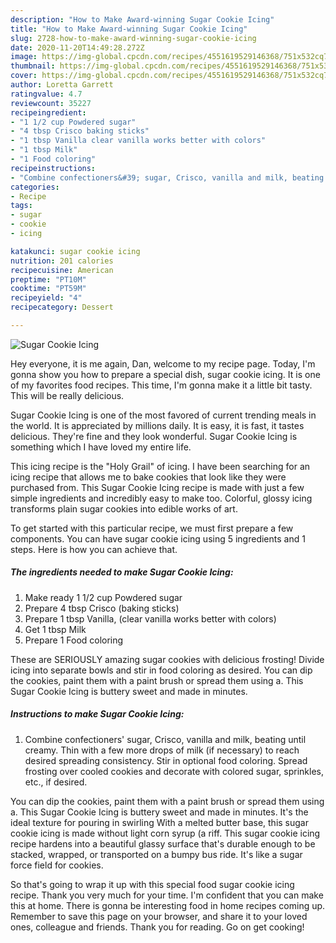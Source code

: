 ```yaml
---
description: "How to Make Award-winning Sugar Cookie Icing"
title: "How to Make Award-winning Sugar Cookie Icing"
slug: 2728-how-to-make-award-winning-sugar-cookie-icing
date: 2020-11-20T14:49:28.272Z
image: https://img-global.cpcdn.com/recipes/4551619529146368/751x532cq70/sugar-cookie-icing-recipe-main-photo.jpg
thumbnail: https://img-global.cpcdn.com/recipes/4551619529146368/751x532cq70/sugar-cookie-icing-recipe-main-photo.jpg
cover: https://img-global.cpcdn.com/recipes/4551619529146368/751x532cq70/sugar-cookie-icing-recipe-main-photo.jpg
author: Loretta Garrett
ratingvalue: 4.7
reviewcount: 35227
recipeingredient:
- "1 1/2 cup Powdered sugar"
- "4 tbsp Crisco baking sticks"
- "1 tbsp Vanilla clear vanilla works better with colors"
- "1 tbsp Milk"
- "1 Food coloring"
recipeinstructions:
- "Combine confectioners&#39; sugar, Crisco, vanilla and milk, beating until creamy. Thin with a few more drops of milk (if necessary) to reach desired spreading consistency. Stir in optional food coloring. Spread frosting over cooled cookies and decorate with colored sugar, sprinkles, etc., if desired."
categories:
- Recipe
tags:
- sugar
- cookie
- icing

katakunci: sugar cookie icing 
nutrition: 201 calories
recipecuisine: American
preptime: "PT10M"
cooktime: "PT59M"
recipeyield: "4"
recipecategory: Dessert

---
```



![Sugar Cookie Icing](https://img-global.cpcdn.com/recipes/4551619529146368/751x532cq70/sugar-cookie-icing-recipe-main-photo.jpg)

Hey everyone, it is me again, Dan, welcome to my recipe page. Today, I'm gonna show you how to prepare a special dish, sugar cookie icing. It is one of my favorites food recipes. This time, I'm gonna make it a little bit tasty. This will be really delicious.

Sugar Cookie Icing is one of the most favored of current trending meals in the world. It is appreciated by millions daily. It is easy, it is fast, it tastes delicious. They're fine and they look wonderful. Sugar Cookie Icing is something which I have loved my entire life.

This icing recipe is the &#34;Holy Grail&#34; of icing. I have been searching for an icing recipe that allows me to bake cookies that look like they were purchased from. This Sugar Cookie Icing recipe is made with just a few simple ingredients and incredibly easy to make too. Colorful, glossy icing transforms plain sugar cookies into edible works of art.


To get started with this particular recipe, we must first prepare a few components. You can have sugar cookie icing using 5 ingredients and 1 steps. Here is how you can achieve that.

<!--inarticleads1-->

##### The ingredients needed to make Sugar Cookie Icing:

1. Make ready 1 1/2 cup Powdered sugar
1. Prepare 4 tbsp Crisco (baking sticks)
1. Prepare 1 tbsp Vanilla, (clear vanilla works better with colors)
1. Get 1 tbsp Milk
1. Prepare 1 Food coloring


These are SERIOUSLY amazing sugar cookies with delicious frosting! Divide icing into separate bowls and stir in food coloring as desired. You can dip the cookies, paint them with a paint brush or spread them using a. This Sugar Cookie Icing is buttery sweet and made in minutes. 

<!--inarticleads2-->

##### Instructions to make Sugar Cookie Icing:

1. Combine confectioners&#39; sugar, Crisco, vanilla and milk, beating until creamy. Thin with a few more drops of milk (if necessary) to reach desired spreading consistency. Stir in optional food coloring. Spread frosting over cooled cookies and decorate with colored sugar, sprinkles, etc., if desired.


You can dip the cookies, paint them with a paint brush or spread them using a. This Sugar Cookie Icing is buttery sweet and made in minutes. It&#39;s the ideal texture for pouring in swirling With a melted butter base, this sugar cookie icing is made without light corn syrup (a riff. This sugar cookie icing recipe hardens into a beautiful glassy surface that&#39;s durable enough to be stacked, wrapped, or transported on a bumpy bus ride. It&#39;s like a sugar force field for cookies. 

So that's going to wrap it up with this special food sugar cookie icing recipe. Thank you very much for your time. I'm confident that you can make this at home. There is gonna be interesting food in home recipes coming up. Remember to save this page on your browser, and share it to your loved ones, colleague and friends. Thank you for reading. Go on get cooking!
